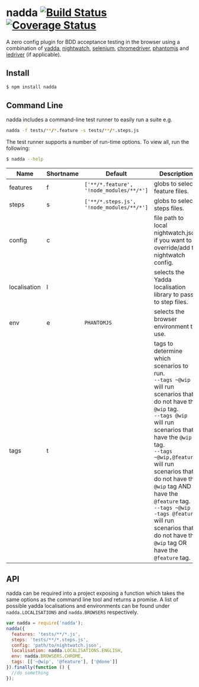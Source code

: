 nadda [![Build Status](https://travis-ci.org/iamcdonald/nadda.svg?branch=master)](https://travis-ci.org/iamcdonald/nadda) [![Coverage Status](https://coveralls.io/repos/iamcdonald/nadda/badge.svg?branch=master&service=github)](https://coveralls.io/github/iamcdonald/nadda?branch=master)
===============

A zero config plugin for BDD acceptance testing in the browser using a combination of
[yadda](https://github.com/acuminous/yadda), [nightwatch](http://nightwatchjs.org), [selenium](http://docs.seleniumhq.org), [chromedriver](https://sites.google.com/a/chromium.org/chromedriver/), [phantomjs](http://phantomjs.org) and [iedriver](https://code.google.com/p/selenium/wiki/InternetExplorerDriver) (if applicable).

## Install

```sh
$ npm install nadda
```

## Command Line
nadda includes a command-line test runner to easily run a suite e.g.
```sh
nadda -f tests/**/*.feature -s tests/**/*.steps.js
```
The test runner supports a number of run-time options.
To view all, run the following:
```sh
$ nadda --help
```
| Name          | Shortname | Default       | Description
|-------------- |-----------|---------------|-------------------------------
| features      | f         | ```['**/*.feature', '!node_modules/**/*']```  | globs to select feature files.
| steps         | s         | ```['**/*.steps.js', '!node_modules/**/*']``` | globs to select steps files.  
| config        | c         |               | file path to local nightwatch.json if you want to override/add to nightwatch config.
| localisation  | l         |               | selects the Yadda localisation library to pass to step files.
| env           | e         | ```PHANTOMJS```     | selects the browser environment to use.
| tags          | t         |               | tags to determine which scenarios to run.<br>```--tags ~@wip``` <br>will run scenarios that do not have the ```@wip``` tag.<br>```--tags @wip``` <br>will run scenarios that have the ```@wip``` tag.<br>```--tags ~@wip,@feature``` <br>will run scenarios that do not have the ```@wip``` tag AND have the ```@feature``` tag. <br>```--tags ~@wip --tags @feature``` <br>will run scenarios that do not have the ```@wip``` tag OR have the ```@feature``` tag.
## API
nadda can be required into a project exposing a function which takes the same options as the command line tool and returns a promise.
A list of possible yadda localisations and environments can be found under ```nadda.LOCALISATIONS``` and ```nadda.BROWSERS``` respectively.

```js
var nadda = require('nadda');
nadda({
  features: 'tests/**/*.js',
  steps: 'tests/**/*.steps.js',
  config: 'path/to/nightwatch.json',
  localisation: nadda.LOCALISATIONS.ENGLISH,
  env: nadda.BROWSERS.CHROME,
  tags: [['~@wip', '@feature'], ['@done']]
}).finally(function () {
  //do something
});
```
